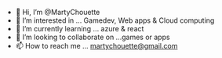 - 👋 Hi, I’m @MartyChouette
- 👀 I’m interested in ... Gamedev,  Web apps & Cloud computing
- 🌱 I’m currently learning ... azure & react
- 💞️ I’m looking to collaborate on ...games or apps
- 📫 How to reach me ... martychouette@gmail.com

<!---
MartyChouette/MartyChouette is a ✨ special ✨ repository because its `README.md` (this file) appears on your GitHub profile.
You can click the Preview link to take a look at your changes.
--->
